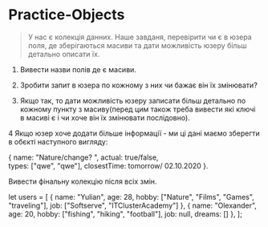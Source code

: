 # Practice-Objects
>У нас є колекція данних. Наше завданя, перевірити чи є в юзера поля, де зберігаються масиви та дати можливість юзеру більш детально описати їх.
>
1. Вивести назви полів де є масиви. 
>
2. Зробити запит в юзера по кожному з них чи бажає він їх змінювати? 
>
3. Якщо так, то дати можливість юзеру записати більш детально по кожному пункту з масиву(перед цим також треба вивести які ключі в масиві є і чи хоче він їх змінювати послідовно). 
>
4 Якщо юзер хоче додати більше інформації - ми ці дані маємо зберегти в обєкті наступного вигляду:
>
{
    name: "Nature/change? ", 
    actual: true/false,  
    types: ["qwe", "qwe"], 
    closestTime: tomorrow/ 02.10.2020
}. 
>
Вивести фінальну колекцію після всіх змін.
>
let users = [
    {
        name: "Yulian",
        age: 28,
        hobby: ["Nature", "Films", "Games", "traveling"],
        job: ["Softserve", "ITClusterAcademy"]
    },
    {
        name: "Olexander",
        age: 20,
        hobby: ["fishing", "hiking", "football"],
        job: null,
        dreams: []
    },
];
